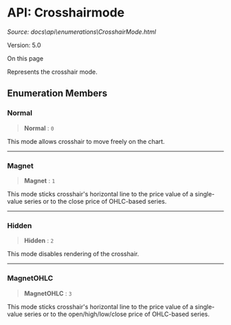 # API: Crosshairmode

*Source: docs\api\enumerations\CrosshairMode.html*

Version: 5.0

On this page

Represents the crosshair mode.

## Enumeration Members[​](CrosshairMode.html#enumeration-members "Direct link to Enumeration Members")

### Normal[​](CrosshairMode.html#normal "Direct link to Normal")

> **Normal** : `0`

This mode allows crosshair to move freely on the chart.

* * *

### Magnet[​](CrosshairMode.html#magnet "Direct link to Magnet")

> **Magnet** : `1`

This mode sticks crosshair's horizontal line to the price value of a single-value series or to the close price of OHLC-based series.

* * *

### Hidden[​](CrosshairMode.html#hidden "Direct link to Hidden")

> **Hidden** : `2`

This mode disables rendering of the crosshair.

* * *

### MagnetOHLC[​](CrosshairMode.html#magnetohlc "Direct link to MagnetOHLC")

> **MagnetOHLC** : `3`

This mode sticks crosshair's horizontal line to the price value of a single-value series or to the open/high/low/close price of OHLC-based series.
